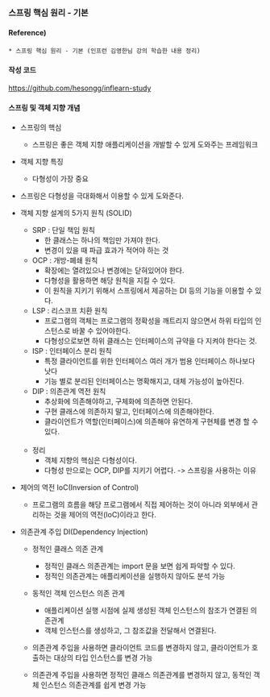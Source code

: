 ### 스프링 핵심 원리 - 기본 

#### Reference) 
	* 스프링 핵심 원리 - 기본 (인프런 김영한님 강의 학습한 내용 정리)

#### 작성 코드
https://github.com/hesongg/inflearn-study
	
#### 스프링 및 객체 지향 개념

- 스프링의 핵심
	- 스프링은 좋은 객체 지향 애플리케이션을 개발할 수 있게 도와주는 프레임워크
	
- 객체 지향 특징
	- 다형성이 가장 중요

- 스프링은 다형성을 극대화해서 이용할 수 있게 도와준다.

- 객체 지향 설계의 5가지 원칙 (SOLID)
	- SRP : 단일 책임 원칙
		- 한 클래스는 하나의 책임만 가져야 한다.
		- 변경이 있을 때 파급 효과가 적어야 하는 것
	- OCP : 개방-폐쇄 원칙
		- 확장에는 열려있으나 변경에는 닫혀있어야 한다.
		- 다형성을 활용하면 해당 원칙을 지킬 수 있다.
		- 이 원칙을 지키기 위해서 스프링에서 제공하는 DI 등의 기능을 이용할 수 있다.
	- LSP : 리스코프 치환 원칙
		- 프로그램의 객체는 프로그램의 정확성을 깨트리지 않으면서 하위 타입의 인스턴스로 바꿀 수 있어야한다.
		- 다형성으로보면 하위 클래스는 인터페이스의 규약을 다 지켜야 한다는 것.
	- ISP : 인터페이스 분리 원칙
		- 특정 클라이언트를 위한 인터페이스 여러 개가 범용 인터페이스 하나보다 낫다
		- 기능 별로 분리된 인터페이스는 명확해지고, 대체 가능성이 높아진다.
	- DIP : 의존관계 역전 원칙
		- 추상화에 의존해야하고, 구체화에 의존하면 안된다.
		- 구현 클래스에 의존하지 말고, 인터페이스에 의존해야한다.
		- 클라이언트가 역할(인터페이스)에 의존해야 유연하게 구현체를 변경 할 수 있다.
	
	<br>
	
	- 정리
		- 객체 지향의 핵심은 다형성이다.
		- 다형성 만으로는 OCP, DIP를 지키기 어렵다. -> 스프링을 사용하는 이유

- 제어의 역전 IoC(Inversion of Control)
	- 프로그램의 흐름을 해당 프로그램에서 직접 제어하는 것이 아니라 외부에서 관리하는 것을 제어의 역전(IoC)이라고 한다.

- 의존관계 주입 DI(Dependency Injection)
	- 정적인 클래스 의존 관계
		- 정적인 클래스 의존관계는 import 문을 보면 쉽게 파악할 수 있다.
		- 정적인 의존관계는 애플리케이션을 실행하지 않아도 분석 가능
	- 동적인 객체 인스턴스 의존 관계
		- 애플리케이션 실행 시점에 실제 생성된 객체 인스턴스의 참조가 연결된 의존관계
		- 객체 인스턴스를 생성하고, 그 참조값을 전달해서 연결된다.
	
	- 의존관계 주입을 사용하면 클라이언트 코드를 변경하지 않고, 클라이언트가 호출하는 대상의 타입 인스턴스를 변경 가능
	- 의존관계 주입을 사용하면 정적인 클래스 의존관계를 변경하지 않고, 동적인 객체 인스턴스 의존관계를 쉽게 변경 가능
